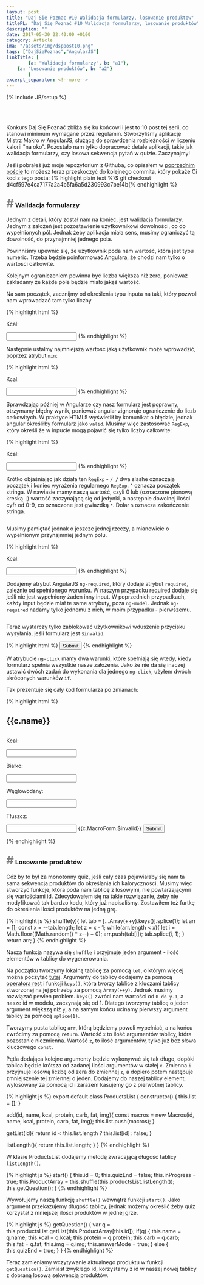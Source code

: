 ```yaml
---
layout: post
title: "Daj Sie Poznac #10 Walidacja formularzy, losowanie produktow"
titlePL: "Daj Się Poznać #10 Walidacja formularzy, losowanie produktów"
description: ""
date: 2017-05-30 22:40:00 +0100
category: Article
ima: "/assets/img/dsppost10.png"
tags: ["DajSiePoznac","AngularJS"]
linkTitle: [ 
		{a: "Walidacja formularzy", b: "a1"},
    {a: "Losowanie produktów", b: "a2"}
		]
excerpt_separator: <!--more-->
---
```

{% include JB/setup %}
<!-- {% highlight js %} 
{% endhighlight %} -->
<center>	
<img src="{{ site.baseurl }}/assets/img/DSP.png" alt="" style="display: inline-block; padding-right: 20px;">
<img src="{{ site.baseurl }}/assets/img/angular.png" alt="" style="display: inline-block;">
</center><br>
<p>Konkurs Daj Się Poznać zbliża się ku końcowi i jest to 10 post tej serii, co stanowi minimum wymagane przez regulamin. Stworzyliśmy aplikację Mistrz Makro w AngularJS, służącą do sprawdzenia rozbieżności w liczeniu kalorii "na oko". Pozostało nam tylko dopracować detale aplikacji, takie jak walidacja formularzy, czy losowa sekwencja pytań w quizie. Zaczynajmy!</p><!--more-->

<x>Jeśli pobrałeś już moje repozytorium z Githuba, co opisałem w <a href="http://www.idaszak.com/article/2017/03/23/daj-sie-poznac-2-projekt-konkursowy-mistrzmakro">poprzednim poście</a> to możesz teraz przeskoczyć do kolejnego commita, który pokaże Ci kod z tego posta:</x>
{% highlight plain text %}$ git checkout d4cf597e4ca7177a2a4b5fa6a5d230993c7be14b{% endhighlight %}

<h3 id="a1"><span style="color:gray; font-size: 30px;">#</span> Walidacja formularzy</h3>
<p>Jednym z detali, który został nam na koniec, jest walidacja formularzy. Jednym z założeń jest pozostawienie użytkownikowi dowolności, co do wypełnionych pól. Jednak żeby aplikacja miała sens, musimy ograniczyć tą dowolność, do przynajmniej jednego pola.</p>
<p>Powinniśmy upewnić się, że użytkownik poda nam wartość, która jest typu numeric. Trzeba będzie poinformować Angulara, że chodzi nam tylko o wartości całkowite.</p>
<p>Kolejnym ograniczeniem powinna być liczba większa niż zero, ponieważ zakładamy że każde pole będzie miało jakąś wartość.</p>
<p>Na sam początek, zacznijmy od określenia typu inputa na taki, który pozwoli nam wprowadzać tam tylko liczby</p>
{% highlight html %} 
<p>Kcal:</p><input type="number" ng-model="c.macro1">
{% endhighlight %}
<p>Następnie ustalmy najmniejszą wartość jaką użytkownik może wprowadzić, poprzez atrybut <code>min</code>:</p>
{% highlight html %} 
<p>Kcal:</p><input type="number" ng-model="c.macro1" min="0">
{% endhighlight %}
<img src="{{ site.baseurl }}/assets/img/DSP10_1.png" alt="">
<p>Sprawdzając później w Angularze czy nasz formularz jest poprawny, otrzymamy błędny wynik, ponieważ angular zignoruje ograniczenie do liczb całkowitych. W praktyce HTML5 wyświetlił by komunikat o błędzie, jednak angular określiłby formularz jako <code>valid</code>. Musimy więc zastosować <code>RegExp</code>, który określi że w inpucie mogą pojawić się tylko liczby całkowite:</p>
{% highlight html %} 
<p>Kcal:</p><input type="number" ng-model="c.macro1" min="0" ng-pattern="/^(0|[1-9][0-9]*)$/">
{% endhighlight %}
<p>Krótko objaśniając jak działa ten <code>RegExp</code> - <code>/ /</code> dwa slashe oznaczają początek i koniec wyrażenia regularnego <code>RegExp</code>. <code>^</code> oznacza początek stringa. W nawiasie mamy naszą wartość, czyli 0 lub (oznaczone pionową kreską <code>|</code>) wartość zaczynającą się od jedynki, a następnie dowolnej ilości cyfr od 0-9, co oznaczone jest gwiazdką <code>*</code>. Dolar <code>$</code> oznacza zakończenie stringa.</p>
<img src="{{ site.baseurl }}/assets/img/DSP10_3.png" alt="">
<p>Musimy pamiętać jednak o jeszcze jednej rzeczy, a mianowicie o wypełnionym przynajmniej jednym polu.</p>
{% highlight html %} 
<p>Kcal:</p><input type="number" ng-model="c.macro1" min="0" ng-pattern="/^(0|[1-9][0-9]*)$/" ng-required='!(c.macro2 ||  c.macro3 || c.macro4)'>
{% endhighlight %}
<p>Dodajemy atrybut AngularJS <code>ng-required</code>, który dodaje atrybut <code>required</code>, zależnie od spełnionego warunku. W naszym przypadku required dodaje się jeśli nie jest wypełniony żaden inny input. W poprzednich przypadkach, każdy input będzie miał te same atrybuty, poza <code>ng-model</code>. Jednak <code>ng-required</code> nadamy tylko jednemu z nich, w moim przypadku - pierwszemu.</p>
<img src="{{ site.baseurl }}/assets/img/DSP10_2.png" alt="">
<p>Teraz wystarczy tylko zablokować użytkownikowi wduszenie przycisku wysyłania, jeśli formularz jest <code>$invalid</code>.</p>
{% highlight html %} 
<button class="nextBtn"  ng-click="c.MacroForm.$valid ? isFlipped=!isFlipped : ''; c.MacroForm.$valid ? c.check() : ''" ng-show="c.answerMode">Submit</button>
{% endhighlight %}
<p>W atrybucie <code>ng-click</code> mamy dwa warunki, które spełniają się wtedy, kiedy formularz spełnia wszystkie nasze założenia. Jako że nie da się inaczej ustawić dwóch zadań do wykonania dla jednego <code>ng-click</code>, użyłem dwóch skróconych warunków <code>if</code>.</p>
<p>Tak prezentuje się cały kod formularza po zmianach:</p>
{% highlight html %} 
<form name="c.MacroForm">
  <h2>{{c.name}}</h2>
  <img ng-src="/assets/{{c.img}}">
  <p>Kcal:</p><input type="number" ng-model="c.macro1" min="0" ng-required='!(c.macro2 ||  c.macro3 || c.macro4)' ng-pattern="/^(0|[1-9][0-9]*)$/">
  <p>Białko:</p><input type="number" ng-model="c.macro2" min="0" name="macro1" ng-pattern="/^(0|[1-9][0-9]*)$/">
  <p>Węglowodany:</p><input type="number" ng-model="c.macro3" min="0" ng-pattern="/^(0|[1-9][0-9]*)$/">
  <p>Tłuszcz:</p><input type="number" ng-model="c.macro4" min="0" ng-pattern="/^(0|[1-9][0-9]*)$/">
  {{c.MacroForm.$invalid}}
  <button class="nextBtn"  ng-click="c.MacroForm.$valid ? isFlipped=!isFlipped : ''; c.MacroForm.$valid ? c.check() : ''" ng-show="c.answerMode">Submit</button>
</form>
{% endhighlight %}

<h3 id="a2"><span style="color:gray; font-size: 30px;">#</span> Losowanie produktów</h3>
<p>Cóż by to był za monotonny quiz, jeśli cały czas pojawiałaby się nam ta sama sekwencja produktów do określania ich kaloryczności. Musimy więc stworzyć funkcje, która poda nam tablicę z losowymi, nie powtarzającymi się wartościami id. Zdecydowałem się na takie rozwiązanie, żeby nie modyfikować tak bardzo kodu, który już napisaliśmy. Zostawiłem też furtkę do określenia ilości produktów na jedną grę.</p>

{% highlight js %} 
shuffle(y){
  let tab = [...Array(++y).keys()].splice(1);
  let arr = [];
  const x = --tab.length;
  let z = x - 1;
  while(arr.length < x){
    let i = Math.floor((Math.random() * z--) + 0);
    arr.push(tab[i]);
    tab.splice(i, 1);
  }
  return arr;
}
{% endhighlight %}
<p>Nasza funkcja nazywa się <code>shuffle</code> i przyjmuje jeden argument - ilość elementów w tablicy do wygenerowania.</p>
<p>Na początku tworzymy lokalną tablicę za pomocą <code>let</code>, o którym więcej można poczytać <a href="https://www.idaszak.com/article/2017/04/05/es6-2-var-let-const">tutaj</a>. Argumenty do tablicy dodajemy za pomocą <a href="https://www.idaszak.com/article/2017/04/14/es6-3-destrukturyzacja-nowe-podejscie-do-tablic-i-obiektow#a3">operatora rest</a> i funkcji <code>keys()</code>, która tworzy tablice z kluczami tablicy stworzonej na jej potrzeby za pomocą <code>Array(++y)</code>. Jednak musimy rozwiązać pewien problem. <code>keys()</code> zwróci nam wartości od <code>0 do y-1</code>, a nasze id w modelu, zaczynają się od 1. Dlatego tworzymy tablicę o jeden argument większą niż <code>y</code>, a na samym końcu ucinamy pierwszy argument tablicy za pomocą <code>splice(1)</code>.</p>
<p>Tworzymy pusta tablicę <code>arr</code>, którą będziemy powoli wypełniać, a na końcu zwrócimy za pomocą <code>return</code>. Wartość <code>x</code> to ilość argumentów tablicy, która pozostanie niezmienna. Wartość <code>z</code>, to ilość argumentów, tylko już bez słowa kluczowego <code>const</code>.</p>
<p>Pętla dodająca kolejne argumenty będzie wykonywać się tak długo, dopóki tablica będzie krótsza od zadanej ilości argumentów w stałej <code>x</code>. Zmienna <code>i</code> przyjmuje losową liczbę od zera do zmiennej <code>z</code>, a dopiero potem następuje zmniejszenie tej zmiennej o jeden. Dodajemy do naszej tablicy element, wylosowany za pomocą id i zarazem kasujemy go z pierwotnej tablicy.</p>
{% highlight js %} 
export default class ProductsList {
  constructor() {
    this.list = [];
  }

  add(id, name, kcal, protein, carb, fat, img){
    const macros = new Macros(id, name, kcal, protein, carb, fat, img);
    this.list.push(macros);
  }

  getList(id){
    return id < this.list.length ? this.list[id] : false; 
  }

  listLength(){
    return this.list.length;
  }
}
{% endhighlight %}
<p>W klasie ProductsList dodajemy metodę zwracającą długość tablicy <code>listLength()</code>.</p>
{% highlight js %} 
start() {
  this.id = 0;
  this.quizEnd = false;
  this.inProgress = true;
  this.ProductArray = this.shuffle(this.productsList.listLength());
  this.getQuestion();
}
{% endhighlight %}
<p>Wywołujemy naszą funkcję <code>shuffle()</code> wewnątrz funkcji <code>start()</code>. Jako argument przekazujemy długość tablicy, jednak możemy określić żeby quiz korzystał z mniejszej ilości produktów w jednej grze.</p>
{% highlight js %} 
getQuestion() {
  var q = this.productsList.getList(this.ProductArray[this.id]);
  if(q) {
    this.name = q.name;
    this.kcal = q.kcal;
    this.protein = q.protein;
    this.carb = q.carb;
    this.fat = q.fat;
    this.img = q.img;
    this.answerMode = true;
  } else {
    this.quizEnd = true;
  }
}
{% endhighlight %}
<p>Teraz zamieniamy wczytywanie aktualnego produktu w funkcji <code>getQuestion()</code>. Zamiast zwykłego id, korzystamy z id w naszej nowej tablicy z dobraną losową sekwencją produktów.</p>